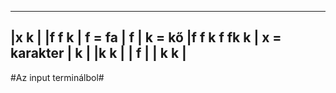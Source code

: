 ------------------------------      
|x            k              |
|f    f k                    |        f = fa
|                     f      |        k = kő
|f  f  k          f    fk  k |        x = karakter
|                         k  |
|k                      k    |
|                      f     |
|      k                   k |
------------------------------
#Az input terminálbol#
